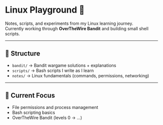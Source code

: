 # Linux Playground 🐧

Notes, scripts, and experiments from my Linux learning journey.  
Currently working through **OverTheWire Bandit** and building small shell scripts.

---

## 📂 Structure
- `bandit/` → Bandit wargame solutions + explanations
- `scripts/` → Bash scripts I write as I learn
- `notes/` → Linux fundamentals (commands, permissions, networking)

---

## 🚀 Current Focus
- File permissions and process management  
- Bash scripting basics  
- OverTheWire Bandit (levels 0 → …)  
